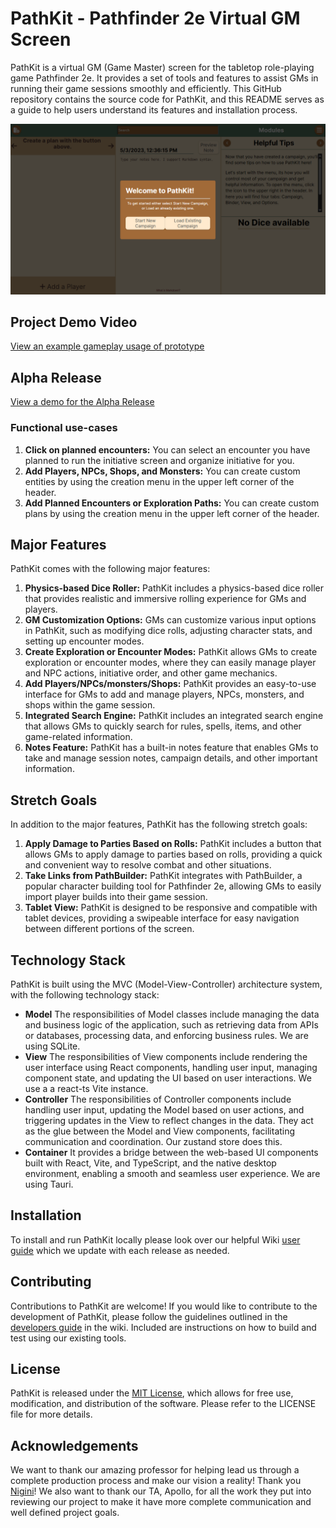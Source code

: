# PathKit - Pathfinder 2e Virtual GM Screen

PathKit is a virtual GM (Game Master) screen for the tabletop role-playing game Pathfinder 2e. It provides a set of tools and features to assist GMs in running their game sessions smoothly and efficiently. This GitHub repository contains the source code for PathKit, and this README serves as a guide to help users understand its features and installation process.

![Screenshot](docs/assets/WelcomeScreen.png)
## Project Demo Video
[View an example gameplay usage of prototype](https://www.youtube.com/watch?v=01wgcb1VR4I)
## Alpha Release
[View a demo for the Alpha Release](https://main--fantastic-pegasus-e6a1d9.netlify.app/)
### Functional use-cases
1. **Click on planned encounters:** You can select an encounter you have planned to run the initiative screen and organize initiative for you.
2. **Add Players, NPCs, Shops, and Monsters:** You can create custom entities by using the creation menu in the upper left corner of the header.
3. **Add Planned Encounters or Exploration Paths:** You can create custom plans by using the creation menu in the upper left corner of the header.

## Major Features

PathKit comes with the following major features:

1. **Physics-based Dice Roller:** PathKit includes a physics-based dice roller that provides realistic and immersive rolling experience for GMs and players.
2. **GM Customization Options:** GMs can customize various input options in PathKit, such as modifying dice rolls, adjusting character stats, and setting up encounter modes.
3. **Create Exploration or Encounter Modes:** PathKit allows GMs to create exploration or encounter modes, where they can easily manage player and NPC actions, initiative order, and other game mechanics.
4. **Add Players/NPCs/monsters/Shops:** PathKit provides an easy-to-use interface for GMs to add and manage players, NPCs, monsters, and shops within the game session.
5. **Integrated Search Engine:** PathKit includes an integrated search engine that allows GMs to quickly search for rules, spells, items, and other game-related information.
6. **Notes Feature:** PathKit has a built-in notes feature that enables GMs to take and manage session notes, campaign details, and other important information.

## Stretch Goals

In addition to the major features, PathKit has the following stretch goals:

1. **Apply Damage to Parties Based on Rolls:** PathKit includes a button that allows GMs to apply damage to parties based on rolls, providing a quick and convenient way to resolve combat and other situations.
2. **Take Links from PathBuilder:** PathKit integrates with PathBuilder, a popular character building tool for Pathfinder 2e, allowing GMs to easily import player builds into their game session.
3. **Tablet View:** PathKit is designed to be responsive and compatible with tablet devices, providing a swipeable interface for easy navigation between different portions of the screen.

## Technology Stack

PathKit is built using the MVC (Model-View-Controller) architecture system, with the following technology stack:

- **Model** The responsibilities of Model classes include managing the data and business logic of the application, such as retrieving data from APIs or databases, processing data, and enforcing business rules. We are using SQLite.
- **View** The responsibilities of View components include rendering the user interface using React components, handling user input, managing component state, and updating the UI based on user interactions. We use a a react-ts Vite instance.
- **Controller** The responsibilities of Controller components include handling user input, updating the Model based on user actions, and triggering updates in the View to reflect changes in the data. They act as the glue between the Model and View components, facilitating communication and coordination. Our zustand store does this. 
- **Container** It provides a bridge between the web-based UI components built with React, Vite, and TypeScript, and the native desktop environment, enabling a smooth and seamless user experience. We are using Tauri.


## Installation

To install and run PathKit locally please look over our helpful Wiki [user guide](https://github.com/LeeJMorel/PathKit/wiki/User-Manual) which we update with each release as needed.

## Contributing

Contributions to PathKit are welcome! If you would like to contribute to the development of PathKit, please follow the guidelines outlined in the [developers guide](https://github.com/LeeJMorel/PathKit/wiki/Developer-Guidelines) in the wiki. Included are instructions on how to build and test using our existing tools.

## License

PathKit is released under the [MIT License](LICENSE), which allows for free use, modification, and distribution of the software. Please refer to the LICENSE file for more details.

## Acknowledgements

We want to thank our amazing professor for helping lead us through a complete production process and make our vision a reality! Thank you [Nigini](https://github.com/nigini)! We also want to thank our TA, Apollo, for all the work they put into reviewing our project to make it have more complete communication and well defined project goals.
